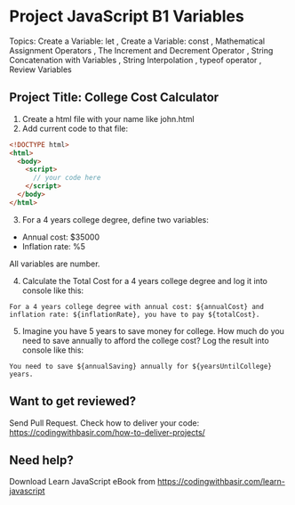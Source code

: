 # Project JavaScript B1 Variables

Topics: Create a Variable: let
, Create a Variable: const
, Mathematical Assignment Operators
, The Increment and Decrement Operator
, String Concatenation with Variables
, String Interpolation
, typeof operator
, Review Variables

## Project Title: College Cost Calculator

1. Create a html file with your name like john.html
2. Add current code to that file:

```html
<!DOCTYPE html>
<html>
  <body>
    <script>
      // your code here
    </script>
  </body>
</html>
```

3. For a 4 years college degree, define two variables:

- Annual cost: \$35000
- Inflation rate: %5

All variables are number.

4. Calculate the Total Cost for a 4 years college degree and log it into console like this:

`For a 4 years college degree with annual cost: ${annualCost} and inflation rate: ${inflationRate}, you have to pay ${totalCost}.`

5. Imagine you have 5 years to save money for college. How much do you need to save annually to afford the college cost? Log the result into console like this:

`You need to save ${annualSaving} annually for ${yearsUntilCollege} years.`

## Want to get reviewed?

Send Pull Request. Check how to deliver your code: https://codingwithbasir.com/how-to-deliver-projects/

## Need help?

Download Learn JavaScript eBook from https://codingwithbasir.com/learn-javascript
